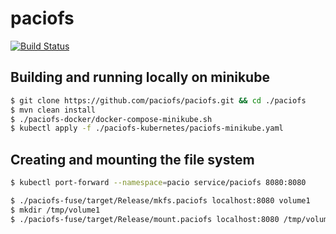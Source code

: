 # paciofs

[![Build Status](https://travis-ci.org/paciofs/paciofs.svg?branch=master)](https://travis-ci.org/paciofs/paciofs)

## Building and running locally on minikube
```bash
$ git clone https://github.com/paciofs/paciofs.git && cd ./paciofs
$ mvn clean install
$ ./paciofs-docker/docker-compose-minikube.sh
$ kubectl apply -f ./paciofs-kubernetes/paciofs-minikube.yaml
```
## Creating and mounting the file system
```bash
$ kubectl port-forward --namespace=pacio service/paciofs 8080:8080
```
```bash
$ ./paciofs-fuse/target/Release/mkfs.paciofs localhost:8080 volume1
$ mkdir /tmp/volume1
$ ./paciofs-fuse/target/Release/mount.paciofs localhost:8080 /tmp/volume1 volume1 -d TRACE
```
